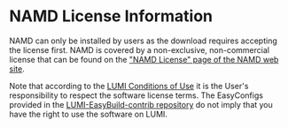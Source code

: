 # NAMD License Information

NAMD can only be installed by users as the download requires accepting the license first.
NAMD is covered by a non-exclusive, non-commercial license that can be found on the
["NAMD License" page of the NAMD web site](http://www.ks.uiuc.edu/Research/namd/license.html).

Note that according to the [LUMI Conditions of Use](https://www.lumi-supercomputer.eu/lumi-general-terms-of-use_1-0/)
it is the User's responsibility to respect the software license terms. The EasyConfigs provided in the
[LUMI-EasyBuild-contrib repository](https://github.com/Lumi-supercomputer/LUMI-EasyBuild-contrib/tree/main/easybuild/easyconfigs/n/NAMD) 
do not imply that you have the right to use the software on LUMI.
